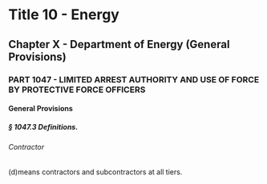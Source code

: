 
# Title 10 - Energy
## Chapter X - Department of Energy (General Provisions)
### PART 1047 - LIMITED ARREST AUTHORITY AND USE OF FORCE BY PROTECTIVE FORCE OFFICERS
#### General Provisions
##### § 1047.3 Definitions.
###### Contractor

(d)means contractors and subcontractors at all tiers.
